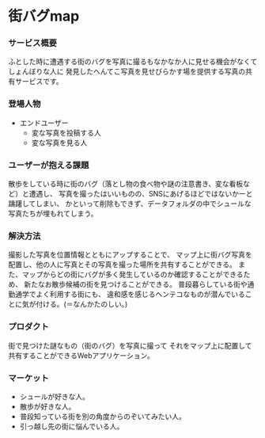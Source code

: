 # 街バグmap

### サービス概要
ふとした時に遭遇する街のバグを写真に撮るもなかなか人に見せる機会がなくてしょんぼりな人に
発見したへんてこ写真を見せびらかす場を提供する写真の共有サービスです。

### 登場人物
* エンドユーザー
  * 変な写真を投稿する人
  * 変な写真を見る人

### ユーザーが抱える課題
散歩をしている時に街のバグ（落とし物の食べ物や謎の注意書き、変な看板など）と遭遇し、
写真を撮ったはいいものの、SNSにあげるほどではないかーと躊躇してしまい、
かといって削除もできず、データフォルダの中でシュールな写真たちが埋もれてしまう。

### 解決方法
撮影した写真を位置情報とともにアップすることで、
マップ上に街バグ写真を配置し、他の人に写真とその写真を撮った場所を共有することができる。
また、マップからどの街にバグが多く発生しているのか確認することができるため、
新たなお散歩候補の街を見つけることができる。
普段暮らしている街や通勤通学でよく利用する街にも、
違和感を感じるヘンテコなものが潜んでいることに気が付ける。(＝なんかたのしい。)

### プロダクト
街で見つけた謎なもの（街のバグ）を写真に撮って
それをマップ上に配置して共有することができるWebアプリケーション。

### マーケット
* シュールが好きな人。
* 散歩が好きな人。
* 普段知っている街を別の角度からのぞいてみたい人。
* 引っ越し先の街に悩んでいる人。
